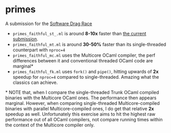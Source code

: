 # primes
A submission for the [Software Drag Race](https://github.com/PlummersSoftwareLLC/Primes)

- `primes_faithful_st_.ml` is around **8-10x** faster than [the current submission](https://github.com/PlummersSoftwareLLC/Primes/tree/drag-race/PrimeOCaml/solution_1).  
- `primes_faithful_mt.ml` is around **30-50%** faster than its single-threaded counterpart with `nproc=4`  
- `primes_faithful_mc.ml` uses the Multicore OCaml compiler, the perf differences between it and conventional threaded OCaml code are marginal*  
- `primes_faithful_fk.ml` uses `fork()` and `pipe()`, hitting upwards of **2x** speedup for `nproc=4` compared to single-threaded. Amazing what the classics can achieve.


\* NOTE that, when I compare the single-threaded Trunk OCaml compiled binaries with the Multicore OCaml ones. The performance then appears marginal. However, when comparing single-threaded Multicore-compiled binaries with parallel Multicore-compiled ones, I do get that relative **2x** speedup as well. Unfortunately this exercise aims to hit the highest raw performance out of all OCaml compilers, not compare running times within the context of the Multicore compiler only.
